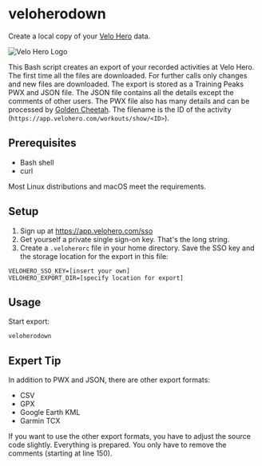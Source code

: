 # veloherodown

Create a local copy of your [Velo Hero](https://www.velohero.com/) data.

![Velo Hero Logo](https://www.velohero.com/static/touchicon.png)

This Bash script creates an export of your recorded activities at Velo Hero.
The first time all the files are downloaded.
For further calls only changes and new files are downloaded.
The export is stored as a Training Peaks PWX and JSON file.
The JSON file contains all the details except the comments of other users.
The PWX file also has many details and can be processed by [Golden Cheetah](http://www.goldencheetah.org/).
The filename is the ID of the activity (`https://app.velohero.com/workouts/show/<ID>`).

## Prerequisites

* Bash shell
* curl

Most Linux distributions and macOS meet the requirements.

## Setup

1. Sign up at https://app.velohero.com/sso
2. Get yourself a private single sign-on key. That's the long string.
3. Create a `.veloherorc` file in your home directory. Save the SSO key and the storage location for the export in this file:
~~~
VELOHERO_SSO_KEY=[insert your own]
VELOHERO_EXPORT_DIR=[specify location for export]
~~~

## Usage

Start export:

    veloherodown

## Expert Tip

In addition to PWX and JSON, there are other export formats:

* CSV
* GPX
* Google Earth KML
* Garmin TCX

If you want to use the other export formats, you have to adjust the source code slightly. Everything is prepared. You only have to remove the comments (starting at line 150).